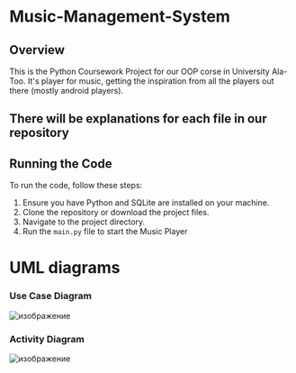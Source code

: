 # Music-Management-System

## Overview

This is the Python Coursework Project for our OOP corse in University Ala-Too. It's player for music, getting the inspiration from all the players out there (mostly android players). 

## There will be explanations for each file in our repository

## Running the Code

To run the code, follow these steps:

1. Ensure you have Python and SQLite are installed on your machine.
2. Clone the repository or download the project files.
3. Navigate to the project directory.
4. Run the `main.py` file to start the Music Player


# UML diagrams

### Use Case Diagram

![изображение](https://github.com/user-attachments/assets/eb5f7350-a780-4c31-b32a-c2681220184d)


### Activity Diagram

![изображение](https://github.com/user-attachments/assets/43d165f4-ebba-4d71-9166-9a41da852e77)

